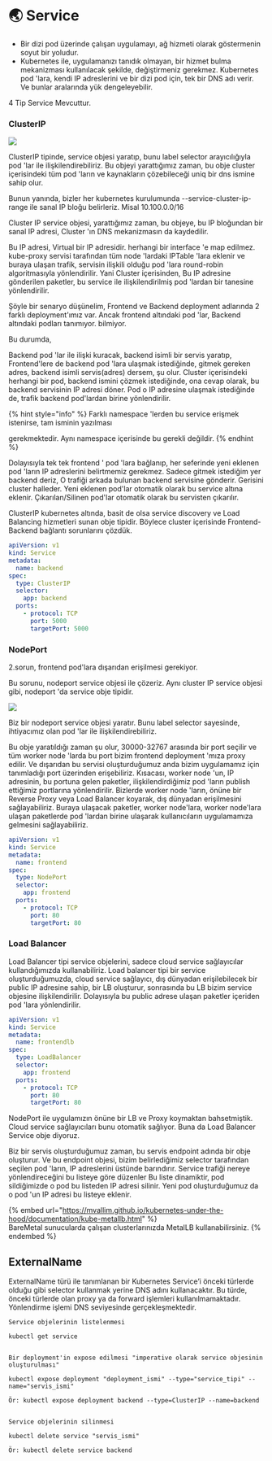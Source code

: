 # 🌏 Service

* Bir dizi pod üzerinde çalışan uygulamayı, ağ hizmeti olarak göstermenin soyut bir yoludur.
* Kubernetes ile, uygulamanızı tanıdık olmayan, bir hizmet bulma mekanizması kullanılacak şekilde, değiştirmeniz gerekmez. Kubernetes pod 'lara, kendi IP adreslerini ve bir dizi pod için, tek bir DNS adı verir. Ve bunlar aralarında yük dengeleyebilir.

4 Tip Service Mevcuttur.

### ClusterIP

![](../.gitbook/assets/1\_a8lwtd3acs-hiiotbcdf2q.png)

ClusterIP tipinde, service objesi yaratıp, bunu label selector arayıcılığıyla pod 'lar ile ilişkilendirebiliriz. Bu objeyi yarattığımız zaman, bu obje cluster içerisindeki tüm pod 'ların ve kaynakların çözebileceği uniq bir dns ismine sahip olur.

Bunun yanında, bizler her kubernetes kurulumunda  --service-cluster-ip-range ile sanal IP bloğu belirleriz. Misal 10.100.0.0/16

Cluster IP service objesi, yarattığımız zaman, bu objeye, bu IP bloğundan bir sanal IP adresi, Cluster 'ın DNS mekanizmasın da kaydedilir.

Bu IP adresi, Virtual bir IP adresidir. herhangi bir interface 'e map edilmez. kube-proxy servisi tarafından tüm node 'lardaki IPTable 'lara eklenir ve buraya ulaşan trafik, servisin ilişkili olduğu pod 'lara round-robin algoritmasıyla yönlendirilir. Yani Cluster içerisinden, Bu IP adresine gönderilen paketler, bu service ile ilişkilendirilmiş pod 'lardan bir tanesine yönlendirilir.

Şöyle bir senaryo düşünelim, Frontend ve Backend deployment adlarında 2 farklı deployment'ımız var. Ancak frontend altındaki pod 'lar, Backend altındaki podları tanımıyor. bilmiyor.

Bu durumda,

Backend pod 'lar ile ilişki kuracak, backend isimli bir servis yaratıp, Frontend'lere de backend pod 'lara ulaşmak istediğinde, gitmek gereken adres, backend isimli servis(adres) dersem, şu olur. Cluster içerisindeki herhangi bir pod, backend ismini çözmek istediğinde, ona cevap olarak, bu backend servisinin IP adresi döner. Pod o IP adresine ulaşmak istediğinde de, trafik backend pod'lardan birine yönlendirilir.

{% hint style="info" %}
Farklı namespace 'lerden bu service erişmek istenirse, tam isminin yazılması&#x20;

gerekmektedir. Aynı namespace içerisinde bu gerekli değildir.
{% endhint %}

Dolayısıyla tek tek frontend ' pod 'lara bağlanıp, her seferinde yeni eklenen pod 'ların IP adreslerini belirtmemiz gerekmez. Sadece gitmek istediğim yer backend deriz, O trafiği arkada bulunan backend servisine gönderir. Gerisini cluster halleder.  Yeni eklenen pod'lar otomatik olarak bu service altına eklenir. Çıkarılan/Silinen pod'lar otomatik olarak bu servisten çıkarılır.

ClusterIP kubernetes altında, basit de olsa service discovery ve Load Balancing hizmetleri sunan obje tipidir. Böylece cluster içerisinde Frontend-Backend bağlantı sorunlarını çözdük.

```yaml
apiVersion: v1
kind: Service
metadata:
  name: backend
spec:
  type: ClusterIP
  selector:
    app: backend
  ports:
    - protocol: TCP
      port: 5000
      targetPort: 5000
```

### NodePort

2.sorun, frontend pod'lara dışarıdan erişilmesi gerekiyor.

Bu sorunu, nodeport service objesi ile çözeriz. Aynı cluster IP service objesi gibi, nodeport 'da service obje tipidir.&#x20;

![](../.gitbook/assets/1\_vE8I8ee8JBPrM54DksA8cA.png)

Biz bir nodeport service objesi yaratır. Bunu label selector sayesinde, ihtiyacımız olan pod 'lar ile ilişkilendirebiliriz.

Bu obje yaratıldığı zaman şu olur, 30000-32767 arasında bir port seçilir ve tüm worker node 'larda bu port bizim frontend deployment 'mıza proxy edilir. Ve dışarıdan bu servisi oluşturduğumuz anda bizim uygulamamız için tanımladığı port üzerinden erişebiliriz. Kısacası, worker node 'un, IP adresinin, bu portuna gelen paketler, ilişkilendirdiğimiz pod 'ların publish ettiğimiz portlarına yönlendirilir. Bizlerde worker node 'ların, önüne bir Reverse Proxy veya Load Balancer koyarak, dış dünyadan erişilmesini sağlayabiliriz.  Buraya ulaşacak paketler, worker node'lara, worker node'lara ulaşan paketlerde pod 'lardan birine ulaşarak kullanıcıların uygulamamıza gelmesini sağlayabiliriz.

```yaml
apiVersion: v1
kind: Service
metadata:
  name: frontend
spec:
  type: NodePort
  selector:
    app: frontend
  ports:
    - protocol: TCP
      port: 80
      targetPort: 80
```

### Load Balancer

Load Balancer tipi service objelerini, sadece cloud service sağlayıcılar kullandığımızda kullanabiliriz.   Load balancer tipi bir service oluşturduğumuzda, cloud service sağlayıcı, dış dünyadan erişilebilecek bir public IP adresine sahip, bir LB oluşturur, sonrasında bu LB bizim service  objesine ilişkilendirilir. Dolayısıyla bu public adrese ulaşan paketler içeriden pod 'lara yönlendirilir.

```yaml
apiVersion: v1
kind: Service
metadata:
  name: frontendlb
spec:
  type: LoadBalancer
  selector:
    app: frontend
  ports:
    - protocol: TCP
      port: 80
      targetPort: 80
```

NodePort ile uygulamızın önüne bir LB ve Proxy koymaktan bahsetmiştik. Cloud service sağlayıcıları bunu otomatik sağlıyor. Buna da Load Balancer Service obje diyoruz.&#x20;

Biz bir servis oluşturduğumuz zaman, bu servis endpoint adında bir obje oluşturur. Ve bu endpoint objesi, bizim belirlediğimiz selector tarafından seçilen pod 'ların, IP adreslerini üstünde barındırır. Service trafiği nereye yönlendireceğini bu listeye göre düzenler Bu liste dinamiktir, pod sildiğimizde o pod bu listeden IP adresi silinir. Yeni pod oluşturduğumuz da o pod 'un IP adresi bu listeye eklenir.



{% embed url="https://mvallim.github.io/kubernetes-under-the-hood/documentation/kube-metallb.html" %}
\
BareMetal sunucularda çalışan clusterlarınızda MetalLB kullanabilirsiniz.
{% endembed %}

## **ExternalName** <a href="#b7e0" id="b7e0"></a>

ExternalName türü ile tanımlanan bir Kubernetes Service’i önceki türlerde olduğu gibi selector kullanmak yerine DNS adını kullanacaktır. Bu türde, önceki türlerde olan proxy ya da forward işlemleri kullanılmamaktadır. Yönlendirme işlemi DNS seviyesinde gerçekleşmektedir.





```
Service objelerinin listelenmesi

kubectl get service


Bir deployment'in expose edilmesi "imperative olarak service objesinin oluşturulması"

kubectl expose deployment "deployment_ismi" --type="service_tipi" --name="servis_ismi"

Ör: kubectl expose deployment backend --type=ClusterIP --name=backend


Service objelerinin silinmesi

kubectl delete service "servis_ismi"

Ör: kubectl delete service backend
```
